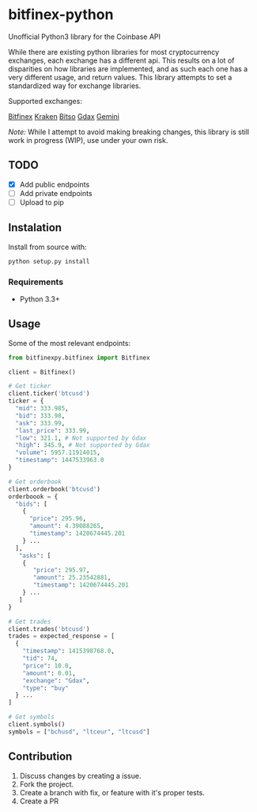 # bitfinex-python
Unofficial Python3 library for the Coinbase API

While there are existing python libraries for most cryptocurrency exchanges,
each exchange has a different api. This results on a lot of disparities on how libraries are implemented, and as such each one has a very different usage, and return values. This library attempts to set a standardized way for exchange libraries.

Supported exchanges:

[Bitfinex](https://github.com/Vanclief/bitfinex-python)
[Kraken](https://github.com/Vanclief/kraken-python)
[Bitso](https://github.com/Vanclief/bitso-python)
[Gdax](https://github.com/Vanclief/gdax-python)
[Gemini](https://github.com/Vanclief/gemini-python)

*Note:* While I attempt to avoid making breaking changes, this library is still work in progress (WIP), use under your own risk.

## TODO

- [X]  Add public endpoints
- [ ]  Add private endpoints
- [ ]  Upload to pip

## Instalation
Install from source with:

```py
python setup.py install
```

### Requirements

* Python 3.3+

## Usage

Some of the most relevant endpoints:

```py
from bitfinexpy.bitfinex import Bitfinex

client = Bitfinex()

# Get ticker
client.ticker('btcusd')
ticker = {
  "mid": 333.985,
  "bid": 333.98,
  "ask": 333.99,
  "last_price": 333.99,
  "low": 321.1, # Not supported by Gdax
  "high": 345.9, # Not supported by Gdax
  "volume": 5957.11914015,
  "timestamp": 1447533963.0
}

# Get orderbook
client.orderbook('btcusd')
orderboook = {
  "bids": [
    {
      "price": 295.96,
      "amount": 4.39088265,
      "timestamp": 1420674445.201
    } ...
  ],
   "asks": [
    {
       "price": 295.97,
       "amount": 25.23542881,
       "timestamp": 1420674445.201
    } ...
   ]
}

# Get trades
client.trades('btcusd')
trades = expected_response = [
  {
    "timestamp": 1415398768.0,
    "tid": 74,
    "price": 10.0,
    "amount": 0.01,
    "exchange": "Gdax",
    "type": "buy"
  } ...
]

# Get symbols
client.symbols()
symbols = ["bchusd", "ltceur", "ltcusd"]
```

## Contribution

1. Discuss changes by creating a issue.
2. Fork the project.
3. Create a branch with fix, or feature with it's proper tests.
4. Create a PR

